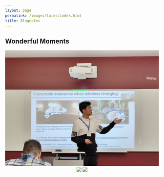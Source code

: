 ```yaml
---
layout: page
permalink: /images/talks/index.html
title: Blognotes
---
```


## Wonderful Moments

<center>
<img src="./figures/Weixin Image_20241023112133.jpg">
<img src="./figures/Weixin Image_20241023112018.jpg">
<img src="./figures/Weixin Image_202410231119581.jpg">
</center>
